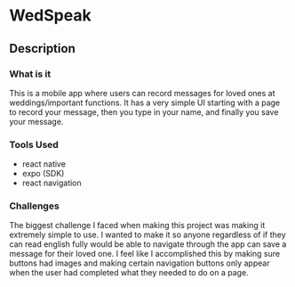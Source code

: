 # WedSpeak

## Description

### What is it

This is a mobile app where users can record messages for loved ones at weddings/important functions. It has a very simple UI starting with a page to record your message, then you type in your name, and finally you save your message.

### Tools Used

- react native
- expo (SDK)
- react navigation

### Challenges

The biggest challenge I faced when making this project was making it extremely simple to use. I wanted to make it so anyone regardless of if they can read english fully would be able to navigate through the app can save a message for their loved one. I feel like I accomplished this by making sure buttons had images and making certain navigation buttons only appear when the user had completed what they needed to do on a page.
